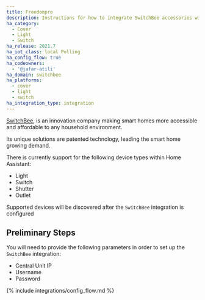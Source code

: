 ```yaml
---
title: Freedompro
description: Instructions for how to integrate SwitchBee accessories within Home Assistant.
ha_category:
  - Cover
  - Light
  - Switch
ha_release: 2021.7
ha_iot_class: local Polling
ha_config_flow: true
ha_codeowners:
  - '@jafar-atili'
ha_domain: switchbee
ha_platforms:
  - cover
  - light
  - switch
ha_integration_type: integration
---
```


[SwitchBee](https://www.switchbee.com), is an innovation company making smart homes more accessible and affordable to any household environment. 

Its unique solutions are patented technology, leading the smart home growing demand.

There is currently support for the following device types within Home Assistant:

- Light
- Switch
- Shutter
- Outlet

Supported devices will be discovered after the `SwitchBee` integration is configured

## Preliminary Steps

You will need to provide the following parameters in order to set up the `SwitchBee` integration:

- Central Unit IP
- Username
- Password


{% include integrations/config_flow.md %}
